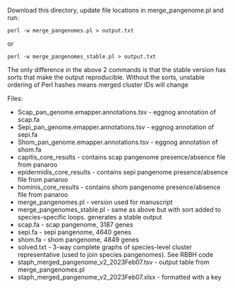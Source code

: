 Download this directory, update file locations in merge_pangenome.pl and run:

```perl -w merge_pangenomes.pl > output.txt```

or

```perl -w merge_pangenomes_stable.pl > output.txt```

The only difference in the above 2 commands is that the stable version has sorts that make the output reproducible. Without the sorts, unstable ordering of Perl hashes means merged cluster IDs will change

Files:

* Scap_pan_genome.emapper.annotations.tsv - eggnog annotation of scap.fa
* Sepi_pan_genome.emapper.annotations.tsv - eggnog annotation of sepi.fa
* Shom_pan_genome.emapper.annotations.tsv - eggnog annotation of shom.fa
* capitis_core_results - contains scap pangenome presence/absence file from panaroo
* epidermidis_core_results - contains sepi pangenome presence/absence file from panaroo
* hominis_core_results - contains shom pangenome presence/absence file from panaroo
* merge_pangenomes.pl - version used for manuscript
* merge_pangenomes_stable.pl - same as above but with sort added to species-specific loops. generates a stable output
* scap.fa - scap pangenome, 3187 genes
* sepi.fa - sepi pangenome, 4640 genes
* shom.fa - shom pangenome, 4849 genes
* solved.txt - 3-way complete graphs of species-level cluster representative (used to join species pangenomes). See RBBH code
* staph_merged_pangenome_v2_2023Feb07.tsv - output table from merge_pangenomes.pl
* staph_merged_pangenome_v2_2023Feb07.xlsx - formatted with a key
